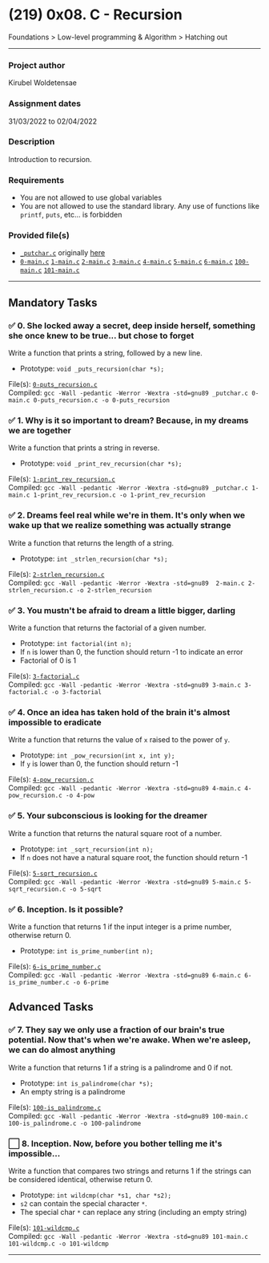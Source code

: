 # (219) 0x08. C - Recursion
Foundations > Low-level programming & Algorithm > Hatching out

---

### Project author
Kirubel Woldetensae

### Assignment dates
31/03/2022 to 02/04/2022

### Description
Introduction to recursion.

### Requirements
* You are not allowed to use global variables
* You are not allowed to use the standard library. Any use of functions like `printf`, `puts`, etc… is forbidden

### Provided file(s)
* [`_putchar.c`](./_putchar.c) originally [here](https://github.com/holbertonschool/_putchar.c/blob/master/_putchar.c)
* [`0-main.c`](./tests/0-main.c) [`1-main.c`](./tests/1-main.c) [`2-main.c`](./tests/2-main.c) [`3-main.c`](./tests/3-main.c) [`4-main.c`](./tests/4-main.c) [`5-main.c`](./tests/5-main.c) [`6-main.c`](./tests/6-main.c) [`100-main.c`](./tests/100-main.c) [`101-main.c`](./tests/101-main.c)

---

## Mandatory Tasks

### :white_check_mark: 0. She locked away a secret, deep inside herself, something she once knew to be true... but chose to forget
Write a function that prints a string, followed by a new line.

* Prototype: `void _puts_recursion(char *s);`

File(s): [`0-puts_recursion.c`](./0-puts_recursion.c)\
Compiled: `gcc -Wall -pedantic -Werror -Wextra -std=gnu89 _putchar.c 0-main.c 0-puts_recursion.c -o 0-puts_recursion`

### :white_check_mark: 1. Why is it so important to dream? Because, in my dreams we are together
Write a function that prints a string in reverse.

* Prototype: `void _print_rev_recursion(char *s);`

File(s): [`1-print_rev_recursion.c`](./1-print_rev_recursion.c)\
Compiled: `gcc -Wall -pedantic -Werror -Wextra -std=gnu89 _putchar.c 1-main.c 1-print_rev_recursion.c -o 1-print_rev_recursion`

### :white_check_mark: 2. Dreams feel real while we're in them. It's only when we wake up that we realize something was actually strange
Write a function that returns the length of a string.

* Prototype: `int _strlen_recursion(char *s);`

File(s): [`2-strlen_recursion.c`](./2-strlen_recursion.c)\
Compiled: `gcc -Wall -pedantic -Werror -Wextra -std=gnu89  2-main.c 2-strlen_recursion.c -o 2-strlen_recursion`

### :white_check_mark: 3. You mustn't be afraid to dream a little bigger, darling
Write a function that returns the factorial of a given number.

* Prototype: `int factorial(int n);`
* If `n` is lower than 0, the function should return -1 to indicate an error
* Factorial of 0 is 1

File(s): [`3-factorial.c`](./3-factorial.c)\
Compiled: `gcc -Wall -pedantic -Werror -Wextra -std=gnu89 3-main.c 3-factorial.c -o 3-factorial`

### :white_check_mark: 4. Once an idea has taken hold of the brain it's almost impossible to eradicate
Write a function that returns the value of `x` raised to the power of `y`.

* Prototype: `int _pow_recursion(int x, int y);`
* If `y` is lower than 0, the function should return -1

File(s): [`4-pow_recursion.c`](./4-pow_recursion.c)\
Compiled: `gcc -Wall -pedantic -Werror -Wextra -std=gnu89 4-main.c 4-pow_recursion.c -o 4-pow`

### :white_check_mark: 5. Your subconscious is looking for the dreamer
Write a function that returns the natural square root of a number.

* Prototype: `int _sqrt_recursion(int n);`
* If `n` does not have a natural square root, the function should return -1

File(s): [`5-sqrt_recursion.c`](./5-sqrt_recursion.c)\
Compiled: `gcc -Wall -pedantic -Werror -Wextra -std=gnu89 5-main.c 5-sqrt_recursion.c -o 5-sqrt`

### :white_check_mark: 6. Inception. Is it possible?
Write a function that returns 1 if the input integer is a prime number, otherwise return 0.

* Prototype: `int is_prime_number(int n);`

File(s): [`6-is_prime_number.c`](./6-is_prime_number.c)\
Compiled: `gcc -Wall -pedantic -Werror -Wextra -std=gnu89 6-main.c 6-is_prime_number.c -o 6-prime`

## Advanced Tasks

### :white_check_mark: 7. They say we only use a fraction of our brain's true potential. Now that's when we're awake. When we're asleep, we can do almost anything
Write a function that returns 1 if a string is a palindrome and 0 if not.

* Prototype: `int is_palindrome(char *s);`
* An empty string is a palindrome

File(s): [`100-is_palindrome.c`](./100-is_palindrome.c)\
Compiled: `gcc -Wall -pedantic -Werror -Wextra -std=gnu89 100-main.c 100-is_palindrome.c -o 100-palindrome`

### :white_large_square: 8. Inception. Now, before you bother telling me it's impossible...
Write a function that compares two strings and returns 1 if the strings can be considered identical, otherwise return 0.

* Prototype: `int wildcmp(char *s1, char *s2);`
* `s2` can contain the special character `*`.
* The special char `*` can replace any string (including an empty string)

File(s): [`101-wildcmp.c`](./101-wildcmp.c)\
Compiled: `gcc -Wall -pedantic -Werror -Wextra -std=gnu89 101-main.c 101-wildcmp.c -o 101-wildcmp`

---
